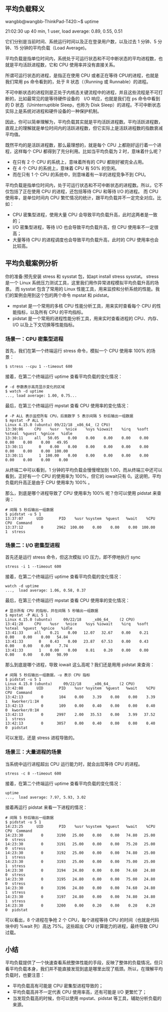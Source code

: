 ## 平均负载释义
wangbb@wangbb-ThinkPad-T420:~$ uptime

21:02:30 up 40 min,  1 user,  load average: 0.89, 0.55, 0.51

它们分别是当前时间、系统运行时间以及正在登录用户数，以及过去 1 分钟、5 分钟、15 分钟的平均负载（Load Average)。

平均负载是指单位时间内，系统处于可运行状态和不可中断状态的平均进程数，也就是平均活跃进程数，它和 CPU 使用率并没有直接关系。

所谓可运行状态的进程，是指正在使用 CPU 或者正在等待 CPU的进程，也就是我们常用 ps 命令看到的，处于 R 状态（（Running 或 Runnable）的进程。

不可中断状态的进程则是正处于内核态关键流程中的进程，并且这些流程是不可打断的，比如最常见的是等待硬件设备的　I/O 响应，也就是我们在 ps 命令中看到的 D 状态（Uninterruptible Sleep，也称为 Disk Sleep）的进程。不可中断状态实际上是系统对进程和硬件设备的一种保护机制。

因此，你可以简单理解为，平均负载其实就是平均活跃进程数。平均活跃进程数，直观上的理解就是单位时间内的活跃进程数，但它实际上是活跃进程数的指数衰减平均值。

既然平均的是活跃进程数，那么最理想的，就是每个 CPU 上都刚好运行着一个进程，这样每个 CPU 都得到了充分利用。比如当平均负载为 2 时，意味着什么呢？
- 在只有 2 个 CPU 的系统上，意味着所有的 CPU 都刚好被完全占用。
- 在 4 个 CPU 的系统上，意味着 CPU 有 50% 的空闲。
- 而在只有 1 个 CPU 的系统中，则意味着有一半的进程竞争不到 CPU。

平均负载是指单位时间内，处于可运行状态和不可中断状态的进程数。所以，它不仅包括了正在使用 CPU 的进程，还包括等待 CPU 和等待 I/O 的进程。
而 CPU 使用率，是单位时间内 CPU 繁忙情况的统计，跟平均负载并不一定完全对应。比如：
- CPU 密集型进程，使用大量 CPU 会导致平均负载升高，此时这两者是一致的；
- I/O 密集型进程，等待 I/O 也会导致平均负载升高，但 CPU 使用率不一定很高；
- 大量等待 CPU 的进程调度也会导致平均负载升高，此时的 CPU 使用率也会比较高。

## 平均负载案例分析

你的准备:预先安装 stress 和 sysstat 包，如apt install stress sysstat。
stress 是一个 Linux 系统压力测试工具，这里我们用作异常进程模拟平均负载升高的场景。
而 sysstat 包含了常用的 Linux 性能工具，用来监控和分析系统的性能。我们的案例会用到这个包的两个命令 mpstat 和 pidstat。
- mpstat 是一个常用的多核 CPU 性能分析工具，用来实时查看每个 CPU 的性能指标，以及所有 CPU 的平均指标。
- pidstat 是一个常用的进程性能分析工具，用来实时查看进程的 CPU、内存、I/O 以及上下文切换等性能指标。

### 场景一：CPU 密集型进程

首先，我们在第一个终端运行 stress 命令，模拟一个 CPU 使用率 100% 的场景：
```
$ stress --cpu 1 --timeout 600
```
接着，在第二个终端运行 uptime 查看平均负载的变化情况：
```
# -d 参数表示高亮显示变化的区域
$ watch -d uptime
..., load average: 1.00, 0.75...
```
最后，在第三个终端运行 mpstat 查看 CPU 使用率的变化情况：
```
# -P ALL 表示监控所有 CPU，后面数字 5 表示间隔 5 秒后输出一组数据
$ mpstat -P ALL 5
Linux 4.15.0 (ubuntu) 09/22/18 _x86_64_ (2 CPU)
13:30:06     CPU    %usr   %nice    %sys %iowait    %irq   %soft  %steal  %guest  %gnice   %idle
13:30:11     all   50.05    0.00    0.00    0.00    0.00    0.00    0.00    0.00    0.00   49.95
13:30:11       0    0.00    0.00    0.00    0.00    0.00    0.00    0.00    0.00    0.00  100.00
13:30:11       1  100.00    0.00    0.00    0.00    0.00    0.00    0.00    0.00    0.00    0.00
```
从终端二中可以看到，1 分钟的平均负载会慢慢增加到 1.00，而从终端三中还可以看到，正好有一个 CPU 的使用率为 100%，但它的 iowait只有 0。这说明，平均负载的升高正是由于 CPU 使用率为 100% 。

那么，到底是哪个进程导致了 CPU 使用率为 100% 呢？你可以使用 pidstat 来查询：
```
# 间隔 5 秒后输出一组数据
$ pidstat -u 5 1
13:37:07      UID       PID    %usr %system  %guest   %wait    %CPU   CPU  Command
13:37:12        0      2962  100.00    0.00    0.00    0.00  100.00     1  stress
```
### 场景二：I/O 密集型进程
首先还是运行 stress 命令，但这次模拟 I/O 压力，即不停地执行 sync
```
stress -i 1 --timeout 600
```
接着，在第二个终端运行 uptime 查看平均负载的变化情况：
```
watch -d uptime
...,  load average: 1.06, 0.58, 0.37
```
最后，在第三个终端运行 mpstat 查看 CPU 使用率的变化情况：
```
# 显示所有 CPU 的指标，并在间隔 5 秒输出一组数据
$ mpstat -P ALL 5 1
Linux 4.15.0 (ubuntu)     09/22/18     _x86_64_    (2 CPU)
13:41:28     CPU    %usr   %nice    %sys %iowait    %irq   %soft  %steal  %guest  %gnice   %idle
13:41:33     all    0.21    0.00   12.07   32.67    0.00    0.21    0.00    0.00    0.00   54.84
13:41:33       0    0.43    0.00   23.87   67.53    0.00    0.43    0.00    0.00    0.00    7.74
13:41:33       1    0.00    0.00    0.81    0.20    0.00    0.00    0.00    0.00    0.00   98.99
```
那么到底是哪个进程，导致 iowait 这么高呢？我们还是用用 pidstat 来查询：
```
# 间隔 5 秒后输出一组数据，-u 表示 CPU 指标
$ pidstat -u 5 1
Linux 4.15.0 (ubuntu)     09/22/18     _x86_64_    (2 CPU)
13:42:08      UID       PID    %usr %system  %guest   %wait    %CPU   CPU  Command
13:42:13        0       104    0.00    3.39    0.00    0.00    3.39     1  kworker/1:1H
13:42:13        0       109    0.00    0.40    0.00    0.00    0.40     0  kworker/0:1H
13:42:13        0      2997    2.00   35.53    0.00    3.99   37.52     1  stress
13:42:13        0      3057    0.00    0.40    0.00    0.00    0.40     0  pidstat
```
可以发现，还是 stress 进程导致的。
### 场景三：大量进程的场景
当系统中运行进程超出 CPU 运行能力时，就会出现等待 CPU 的进程。
```
stress -c 8 --timeout 600
```
接着，在第二个终端运行 uptime 查看平均负载的变化情况：
```
uptime
...,  load average: 7.97, 5.93, 3.02
```
接着再运行 pidstat 来看一下进程的情况：
```
# 间隔 5 秒后输出一组数据
$ pidstat -u 5 1
14:23:25      UID       PID    %usr %system  %guest   %wait    %CPU   CPU  Command
14:23:30        0      3190   25.00    0.00    0.00   74.80   25.00     0  stress
14:23:30        0      3191   25.00    0.00    0.00   75.20   25.00     0  stress
14:23:30        0      3192   25.00    0.00    0.00   74.80   25.00     1  stress
14:23:30        0      3193   25.00    0.00    0.00   75.00   25.00     1  stress
14:23:30        0      3194   24.80    0.00    0.00   74.60   24.80     0  stress
14:23:30        0      3195   24.80    0.00    0.00   75.00   24.80     0  stress
14:23:30        0      3196   24.80    0.00    0.00   74.60   24.80     1  stress
14:23:30        0      3197   24.80    0.00    0.00   74.80   24.80     1  stress
14:23:30        0      3200    0.00    0.20    0.00    0.20    0.20     0  pidstat
```
可以看出，8 个进程在争抢 2 个 CPU，每个进程等待 CPU 的时间（也就是代码块中的 %wait 列）高达 75%。这些超出 CPU 计算能力的进程，最终导致 CPU 过载。
## 小结
平均负载提供了一个快速查看系统整体性能的手段，反映了整体的负载情况。但只看平均负载本身，我们并不能直接发现到底是哪里出现了瓶颈。所以，在理解平均负载时，也要注意：
- 平均负载高有可能是 CPU 密集型进程导致的；
- 平均负载高并不一定代表 CPU 使用率高，还有可能是 I/O 更繁忙了；
- 当发现负载高的时候，你可以使用 mpstat、pidstat 等工具，辅助分析负载的来源。
